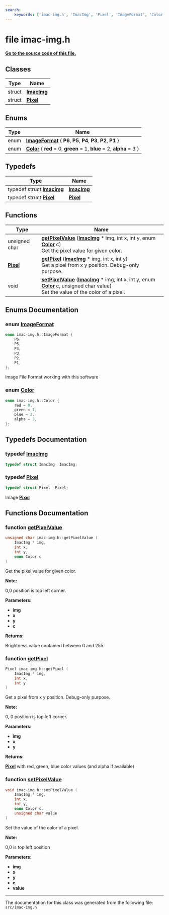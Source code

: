```yaml
---
search:
    keywords: ['imac-img.h', 'ImacImg', 'Pixel', 'ImageFormat', 'Color', 'ImacImg', 'Pixel', 'getPixelValue', 'getPixel', 'setPixelValue']
---
```


# file imac-img.h

**[Go to the source code of this file.](imac-img_8h_source.md)**
## Classes

|Type|Name|
|-----|-----|
|struct|[**ImacImg**](struct_imac_img.md)|
|struct|[**Pixel**](struct_pixel.md)|


## Enums

|Type|Name|
|-----|-----|
|enum|[**ImageFormat**](imac-img_8h.md#1a22f6b18e781e3c412e7d243f7de6aa5c) { **P6**, **P5**, **P4**, **P3**, **P2**, **P1** } |
|enum|[**Color**](imac-img_8h.md#1ab87bacfdad76e61b9412d7124be44c1c) { **red** = 0, **green** = 1, **blue** = 2, **alpha** = 3 } |


## Typedefs

|Type|Name|
|-----|-----|
|typedef struct **[ImacImg](struct_imac_img.md)**|[**ImacImg**](imac-img_8h.md#1a36f94e74c5010b84b5d637d783bbb750)|
|typedef struct **[Pixel](struct_pixel.md)**|[**Pixel**](imac-img_8h.md#1a852667dea7b3568b4439cfa1609f9684)|


## Functions

|Type|Name|
|-----|-----|
|unsigned char|[**getPixelValue**](imac-img_8h.md#1abe430dc04d7aa87969548d1318a9b803) (**[ImacImg](struct_imac_img.md)** \* img, int x, int y, enum **[Color](imac-img_8h.md#1ab87bacfdad76e61b9412d7124be44c1c)** c) <br>Get the pixel value for given color. |
|**[Pixel](struct_pixel.md)**|[**getPixel**](imac-img_8h.md#1a89231b73106fcb3120d5f830194f2fb1) (**[ImacImg](struct_imac_img.md)** \* img, int x, int y) <br>Get a pixel from x y position. Debug-only purpose. |
|void|[**setPixelValue**](imac-img_8h.md#1adf193e59f52b23b910222d44937b3bf4) (**[ImacImg](struct_imac_img.md)** \* img, int x, int y, enum **[Color](imac-img_8h.md#1ab87bacfdad76e61b9412d7124be44c1c)** c, unsigned char value) <br>Set the value of the color of a pixel. |


## Enums Documentation

### enum <a id="1a22f6b18e781e3c412e7d243f7de6aa5c" href="#1a22f6b18e781e3c412e7d243f7de6aa5c">ImageFormat</a>

```cpp
enum imac-img.h::ImageFormat {
    P6,
    P5,
    P4,
    P3,
    P2,
    P1,
};
```


Image File Format working with this software 

### enum <a id="1ab87bacfdad76e61b9412d7124be44c1c" href="#1ab87bacfdad76e61b9412d7124be44c1c">Color</a>

```cpp
enum imac-img.h::Color {
    red = 0,
    green = 1,
    blue = 2,
    alpha = 3,
};
```



## Typedefs Documentation

### typedef <a id="1a36f94e74c5010b84b5d637d783bbb750" href="#1a36f94e74c5010b84b5d637d783bbb750">ImacImg</a>

```cpp
typedef struct ImacImg  ImacImg;
```



### typedef <a id="1a852667dea7b3568b4439cfa1609f9684" href="#1a852667dea7b3568b4439cfa1609f9684">Pixel</a>

```cpp
typedef struct Pixel  Pixel;
```


Image **[Pixel](struct_pixel.md)** 

## Functions Documentation

### function <a id="1abe430dc04d7aa87969548d1318a9b803" href="#1abe430dc04d7aa87969548d1318a9b803">getPixelValue</a>

```cpp
unsigned char imac-img.h::getPixelValue (
    ImacImg * img,
    int x,
    int y,
    enum Color c
)
```

Get the pixel value for given color. 



**Note:**

0,0 position is top left corner.




**Parameters:**


* **img** 
* **x** 
* **y** 
* **c** 



**Returns:**

Brightness value contained between 0 and 255. 




### function <a id="1a89231b73106fcb3120d5f830194f2fb1" href="#1a89231b73106fcb3120d5f830194f2fb1">getPixel</a>

```cpp
Pixel imac-img.h::getPixel (
    ImacImg * img,
    int x,
    int y
)
```

Get a pixel from x y position. Debug-only purpose. 



**Note:**

0, 0 position is top left corner.




**Parameters:**


* **img** 
* **x** 
* **y** 



**Returns:**

**[Pixel](struct_pixel.md)** with red, green, blue color values (and alpha if available) 




### function <a id="1adf193e59f52b23b910222d44937b3bf4" href="#1adf193e59f52b23b910222d44937b3bf4">setPixelValue</a>

```cpp
void imac-img.h::setPixelValue (
    ImacImg * img,
    int x,
    int y,
    enum Color c,
    unsigned char value
)
```

Set the value of the color of a pixel. 



**Note:**

0,0 is top left position




**Parameters:**


* **img** 
* **x** 
* **y** 
* **c** 
* **value** 





----------------------------------------
The documentation for this class was generated from the following file: `src/imac-img.h`
